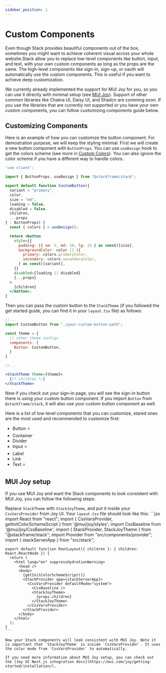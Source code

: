 ```yaml
---
sidebar_position: 1
---
```


# Custom Components

Even though Stack provides beautiful components out of the box, sometimes you might want to achieve coherent visual across your whole website.Stack allow you to replace low-level components like button, input, and text, with your own custom components as long as the props are the same.  The high-level components like sign-in, sign-up, or oauth will automatically use the custom components. This is useful if you want to achieve deep customization. 

We currently already implemented the support for MUI Joy for you, so you can use it directly with minimal setup (see [MUI Joy](#mui-joy-setup)). Support of other common libraries like Chakra UI, Daisy UI, and Shadcn are comming soon. If you use the libraries that are currently not supported or you have your own custom components, you can follow customizing components guide below.

## Customizing Components

Here is an example of how you can customize the button component. For demostration purpose, we will keep the styling minimal. First we will create a new button component with `ButtonProps`. You can use `useDesign` hook to get the colors scheme (see more in [Custom Colors](/docs/customization/custom-colors)). You can also ignore the color scheme if you have a different way to handle colors.

```jsx
'use client';

import { ButtonProps, useDesign } from "@stackframe/stack";

export default function CustomButton({
  variant = "primary",
  color,
  size = "md",
  loading = false,
  disabled = false,
  children,
  ...props
} : ButtonProps) {
  const { colors } = useDesign();

  return <button
    style={{
      padding: ({ sm: 5, md: 10, lg: 15 } as const)[size],
      backgroundColor: color || ({
        primary: colors.primaryColor,
        secondary: colors.secondaryColor,
      } as const)[variant],
    }}
    disabled={loading || disabled}
    {...props}
  >
    {children}
  </button>;
}
```

Then you can pass the custom button to the `StackTheme` (if you followed the get started guide, you can find it in your `layout.tsx` file) as follows:

```jsx
//...
import CustomButton from "./your-custom-button-path";

const theme = {
  // other theme configs
  components: {
    Button: CustomButton,
  }
}

//...

<StackTheme theme={theme}>
  {/* children */}
</StackTheme>
```

Now if you check out your sign-in page, you will see the sign-in button there is using your custom button component. If you import `Button` from `@stackframe/stack`, it will also use your custom button component as well.

Here is a list of low-level components that you can customize, stared ones are the most used and recommended to customize first:
- Button ⭐
- Container
- Divider
- Input ⭐
- Label
- Link
- Text ⭐

## MUI Joy setup

If you use MUI Joy and want the Stack components to look consistent with MUI Joy, you can follow the following steps:

Replace `StackTheme` with `StackJoyTheme`, and put it inside your `CssVarsProvider` from Joy UI. Your `layout.tsx` file should look like this:
    ```jsx
    import React from "react";
    import { CssVarsProvider, getInitColorSchemeScript } from '@mui/joy/styles';
    import CssBaseline from '@mui/joy/CssBaseline';
    import { StackProvider, StackJoyTheme } from "@stackframe/stack";
    import Provider from "src/components/provider";
    import { stackServerApp } from "src/stack";


    export default function RootLayout({ children }: { children: React.ReactNode }) {
      return (
        <html lang="en" suppressHydrationWarning>
          <head />
          <body>
            {getInitColorSchemeScript()}
            <StackProvider app={stackServerApp}>
              <CssVarsProvider defaultMode="system">
                <CssBaseline />
                <StackJoyTheme>
                  {props.children}
                </StackJoyTheme>
              </CssVarsProvider>
            </StackProvider>
          </body>
        </html>
      );
    }
    ```

    Now your Stack components will look consistent with MUI Joy. Note it is important that `StackJoyTheme` is inside `CssVarsProvider`. It uses the color mode from `CssVarsProvider` to automatically.

    If you need more information about MUI Joy setup, you can check out the [Joy UI Next.js integration docs](https://mui.com/joy/getting-started/installation/).